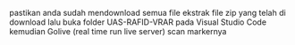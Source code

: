 pastikan anda sudah mendownload semua file 
ekstrak file zip yang telah di download
lalu buka folder UAS-RAFID-VRAR pada Visual Studio Code
kemudian Golive (real time run live server)
scan markernya
